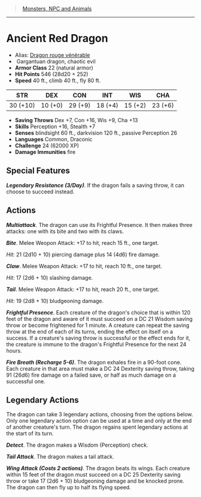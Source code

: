 ﻿> [Monsters, NPC and Animals](srd_monsters.md)

---

# Ancient Red Dragon

- Alias: [Dragon rouge vénérable](hd_monsters_dragon_rouge_venerable.md)
-  Gargantuan dragon, chaotic evil
- **Armor Class** 22 (natural armor)
- **Hit Points** 546 (28d20 + 252)
- **Speed** 40 ft., climb 40 ft., fly 80 ft.

|STR|DEX|CON|INT|WIS|CHA|
|---|---|---|---|---|---|
|30 (+10)|10 (+0)|29 (+9)|18 (+4)|15 (+2)|23 (+6)|

- **Saving Throws** Dex +7, Con +16, Wis +9, Cha +13
- **Skills** Perception +16, Stealth +7
- **Senses** blindsight 60 ft., darkvision 120 ft., passive Perception 26
- **Languages** Common, Draconic
- **Challenge** 24 (62000 XP)
- **Damage Immunities** fire

## Special Features

**_Legendary Resistance (3/Day)_**. If the dragon fails a saving throw, it can choose to succeed instead.

## Actions

**_Multiattack_**. The dragon can use its Frightful Presence. It then makes three attacks: one with its bite and two with its claws.

**_Bite_**. Melee Weopon Attack: +17 to hit, reach 15 ft., one target.

_Hit_: 21 (2d10 + 10) piercing damage plus 14 (4d6) fire damage.

**_Claw_**. Melee Weapon Attack: +17 to hit, reach 10 ft., one target.

_Hit_: 17 (2d6 + 10) slashing damage.

**_Tail_**. Melee Weapon Attack: +17 to hit, reach 20 ft., one target.

_Hit_: 19 (2d8 + 10) bludgeoning damage.

**_Frightful Presence_**. Each creature of the dragon's choice that is within 120 feet of the dragon and aware of it must succeed on a DC 21 Wisdom saving throw or become frightened for 1 minute. A creature can repeat the saving throw at the end of each of its turns, ending the effect on itself on a success. If a creature's saving throw is successful or the effect ends for it, the creature is immune to the dragon's Frightful Presence for the next 24 hours.

**_Fire Breath (Recharge 5-6)_**. The dragon exhales fire in a 90-foot cone. Each creature in that area must make a DC 24 Dexterity saving throw, taking 91 (26d6) fire damage on a failed save, or half as much damage on a successful one.

## Legendary Actions

The dragon can take 3 legendary actions, choosing from the options below. Only one legendary action option can be used at a time and only at the end of another creature's turn. The dragon regains spent legendary actions at the start of its turn.

**_Detect_**. The dragon makes a Wisdom (Perception) check.

**_Tail Attack_**. The dragon makes a tail attack.

**_Wing Attack (Costs 2 actions)_**. The dragon beats its wings. Each creature within 15 feet of the dragon must succeed on a DC 25 Dexterity saving throw or take 17 (2d6 + 10) bludgeoning damage and be knocked prone. The dragon can then fly up to half its flying speed.

